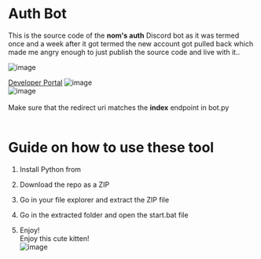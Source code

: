 # Auth Bot 
 
This is the source code of the **nom's auth** Discord bot as it was termed once and a week after it got termed the new account got pulled back which made me angry enough to just publish the source code and live with it..    
 
![image](https://i.e-z.host/t2vbfqy7.png) 

[Developer Portal](https://discord.com/developers/applications) 
![image](https://i.e-z.host/sc0348kj.png)  
![image](https://i.e-z.host/m9ugxrw3.png) 
<br>  
Make sure that the redirect uri matches the **index** endpoint in bot.py    
<br> 
   
# Guide on how to use these tool  
 
1. Install Python from 
 
2. Download the repo as a ZIP   

3. Go in your file explorer and extract the ZIP file     
 
4. Go in the extracted folder and open the start.bat file    
 
5. Enjoy!    
Enjoy this cute kitten!   
![image](https://i.e-z.host/7x11aiiw.png)     